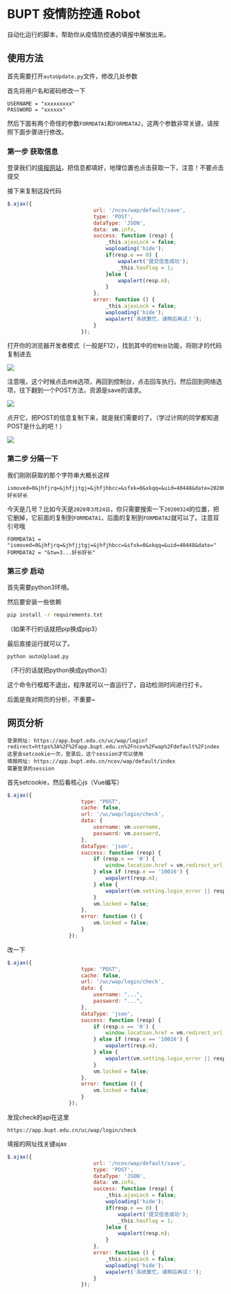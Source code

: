 # BUPT 疫情防控通 Robot

自动化运行的脚本，帮助你从疫情防控通的填报中解放出来。

## 使用方法

首先需要打开`autoUpdate.py`文件，修改几处参数

首先将用户名和密码修改一下

```
USERNAME = "xxxxxxxxx"
PASSWORD = "xxxxxx"
```

然后下面有两个奇怪的参数`FORMDATA1`和`FORMDATA2`，这两个参数非常关键，请按照下面步骤进行修改。

### 第一步 获取信息

登录我们的[填报网站](https://app.bupt.edu.cn/uc/wap/login?redirect=https%3A%2F%2Fapp.bupt.edu.cn%2Fncov%2Fwap%2Fdefault%2Findex)，把信息都填好，地理位置也点击获取一下，注意！不要点击提交

接下来复制这段代码

```javascript
$.ajax({
                            url: '/ncov/wap/default/save',
                            type: 'POST',
                            dataType: 'JSON',
                            data: vm.info,
                            success: function (resp) {
                                _this.ajaxLock = false;
                                waploading('hide');
                                if(resp.e == 0) {
                                    wapalert('提交信息成功');
                                    _this.hasFlag = 1;
                                }else {
                                    wapalert(resp.m);
                                }
                            },
                            error: function () {
                                _this.ajaxLock = false;
                                waploading('hide');
                                wapalert('系统繁忙，请稍后再试！');
                            }
                        });
```

打开你的浏览器开发者模式（一般是F12），找到其中的`控制台`功能，将刚才的代码复制进去

![](https://ww1.yunjiexi.club/2020/03/24/bi8U0.png)

注意哦，这个时候点击`网络`选项，再回到控制台，点击回车执行。然后回到网络选项，往下翻到一个POST方法，资源是save的请求。

![](https://ww1.yunjiexi.club/2020/03/24/bi4St.png)

点开它，把POST的信息复制下来，就是我们需要的了。（学过计网的同学都知道POST是什么的吧！）

![](https://ww1.yunjiexi.club/2020/03/24/biI8a.png)

### 第二步 分隔一下

我们刚刚获取的那个字符串大概长这样

```
ismoved=0&jhfjrq=&jhfjjtgj=&jhfjhbcc=&sfxk=0&xkqq=&uid=40448&date=20200324&tw=3...好长好长
```

今天是几号？比如今天是`2020年3月24日`，你只需要搜索一下`20200324`的位置，把它删掉，它前面的复制到`FORMDATA1`，后面的复制到`FORMDATA2`就可以了。注意双引号哦

```
FORMDATA1 = "ismoved=0&jhfjrq=&jhfjjtgj=&jhfjhbcc=&sfxk=0&xkqq=&uid=40448&date="
FORMDATA2 = "&tw=3...好长好长"
```

### 第三步 启动

首先需要python3环境。

然后要安装一些依赖

```bash
pip install -r requirements.txt
```

（如果不行的话就把pip换成pip3）

最后直接运行就可以了。

```
python autoUpload.py
```

（不行的话就把python换成python3）

这个命令行框框不退出，程序就可以一直运行了，自动检测时间进行打卡。

后面是我对网页的分析，不重要~

## 网页分析

```
登录网址: https://app.bupt.edu.cn/uc/wap/login?redirect=https%3A%2F%2Fapp.bupt.edu.cn%2Fncov%2Fwap%2Fdefault%2Findex
这里会setcookie一次，登录后，这个session才可以使用
填报网址: https://app.bupt.edu.cn/ncov/wap/default/index
需要登录的session
```

首先setcookie，然后看核心js（Vue编写）

```javascript
$.ajax({
                        type: "POST",
                        cache: false,
                        url: '/uc/wap/login/check',
                        data: {
                            username: vm.username,
                            password: vm.password,
                        },
                        dataType: 'json',
                        success: function (resp) {
                            if (resp.e == '0') {
                                window.location.href = vm.redirect_url;
                            } else if (resp.e == '10016') {
                                wapalert(resp.m);
                            } else {
                                wapalert(vm.setting.login_error || resp.m);
                            }
                            vm.locked = false;
                        },
                        error: function () {
                            vm.locked = false;
                        }
                    });
```

改一下

```javascript
$.ajax({
                        type: "POST",
                        cache: false,
                        url: '/uc/wap/login/check',
                        data: {
                            username: "...",
                            password: "...",
                        },
                        dataType: 'json',
                        success: function (resp) {
                            if (resp.e == '0') {
                                window.location.href = vm.redirect_url;
                            } else if (resp.e == '10016') {
                                wapalert(resp.m);
                            } else {
                                wapalert(vm.setting.login_error || resp.m);
                            }
                            vm.locked = false;
                        },
                        error: function () {
                            vm.locked = false;
                        }
                    });
```

发现check的api在这里

```
https://app.bupt.edu.cn/uc/wap/login/check
```

填报的网址找关键ajax

```javascript
$.ajax({
                            url: '/ncov/wap/default/save',
                            type: 'POST',
                            dataType: 'JSON',
                            data: vm.info,
                            success: function (resp) {
                                _this.ajaxLock = false;
                                waploading('hide');
                                if(resp.e == 0) {
                                    wapalert('提交信息成功');
                                    _this.hasFlag = 1;
                                }else {
                                    wapalert(resp.m);
                                }
                            },
                            error: function () {
                                _this.ajaxLock = false;
                                waploading('hide');
                                wapalert('系统繁忙，请稍后再试！');
                            }
                        });
                       
```

